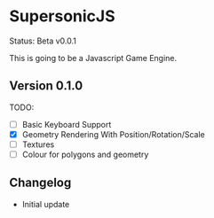 # SupersonicJS
Status: Beta v0.0.1

This is going to be a Javascript Game Engine.

## Version 0.1.0
TODO:
- [ ] Basic Keyboard Support
- [x] Geometry Rendering With Position/Rotation/Scale
- [ ] Textures
- [ ] Colour for polygons and geometry

## Changelog
- Initial update
